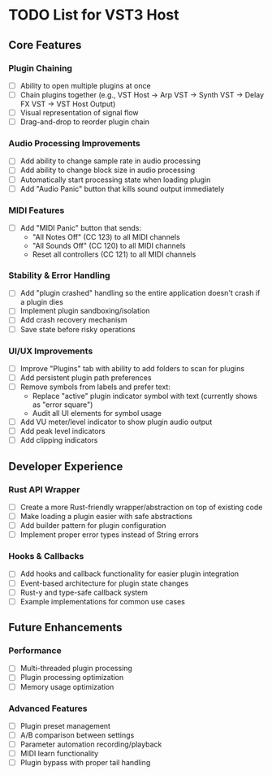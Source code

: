 # TODO List for VST3 Host

## Core Features

### Plugin Chaining
- [ ] Ability to open multiple plugins at once
- [ ] Chain plugins together (e.g., VST Host → Arp VST → Synth VST → Delay FX VST → VST Host Output)
- [ ] Visual representation of signal flow
- [ ] Drag-and-drop to reorder plugin chain

### Audio Processing Improvements
- [ ] Add ability to change sample rate in audio processing
- [ ] Add ability to change block size in audio processing
- [ ] Automatically start processing state when loading plugin
- [ ] Add "Audio Panic" button that kills sound output immediately

### MIDI Features
- [ ] Add "MIDI Panic" button that sends:
  - "All Notes Off" (CC 123) to all MIDI channels
  - "All Sounds Off" (CC 120) to all MIDI channels
  - Reset all controllers (CC 121) to all MIDI channels

### Stability & Error Handling
- [ ] Add "plugin crashed" handling so the entire application doesn't crash if a plugin dies
- [ ] Implement plugin sandboxing/isolation
- [ ] Add crash recovery mechanism
- [ ] Save state before risky operations

### UI/UX Improvements
- [ ] Improve "Plugins" tab with ability to add folders to scan for plugins
- [ ] Add persistent plugin path preferences
- [ ] Remove symbols from labels and prefer text:
  - Replace "active" plugin indicator symbol with text (currently shows as "error square")
  - Audit all UI elements for symbol usage
- [ ] Add VU meter/level indicator to show plugin audio output
- [ ] Add peak level indicators
- [ ] Add clipping indicators

## Developer Experience

### Rust API Wrapper
- [ ] Create a more Rust-friendly wrapper/abstraction on top of existing code
- [ ] Make loading a plugin easier with safe abstractions
- [ ] Add builder pattern for plugin configuration
- [ ] Implement proper error types instead of String errors

### Hooks & Callbacks
- [ ] Add hooks and callback functionality for easier plugin integration
- [ ] Event-based architecture for plugin state changes
- [ ] Rust-y and type-safe callback system
- [ ] Example implementations for common use cases

## Future Enhancements

### Performance
- [ ] Multi-threaded plugin processing
- [ ] Plugin processing optimization
- [ ] Memory usage optimization

### Advanced Features
- [ ] Plugin preset management
- [ ] A/B comparison between settings
- [ ] Parameter automation recording/playback
- [ ] MIDI learn functionality
- [ ] Plugin bypass with proper tail handling